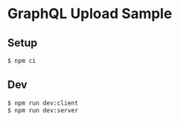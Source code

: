 # GraphQL Upload Sample

## Setup

```
$ npm ci
```

## Dev

```bash
$ npm run dev:client
$ npm run dev:server
```
